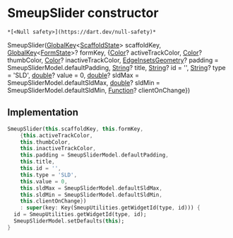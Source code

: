 


# SmeupSlider constructor




    *[<Null safety>](https://dart.dev/null-safety)*



SmeupSlider([GlobalKey](https://api.flutter.dev/flutter/widgets/GlobalKey-class.html)&lt;[ScaffoldState](https://api.flutter.dev/flutter/material/ScaffoldState-class.html)> scaffoldKey, [GlobalKey](https://api.flutter.dev/flutter/widgets/GlobalKey-class.html)&lt;[FormState](https://api.flutter.dev/flutter/widgets/FormState-class.html)>? formKey, {[Color](https://api.flutter.dev/flutter/dart-ui/Color-class.html)? activeTrackColor, [Color](https://api.flutter.dev/flutter/dart-ui/Color-class.html)? thumbColor, [Color](https://api.flutter.dev/flutter/dart-ui/Color-class.html)? inactiveTrackColor, [EdgeInsetsGeometry](https://api.flutter.dev/flutter/painting/EdgeInsetsGeometry-class.html)? padding = SmeupSliderModel.defaultPadding, [String](https://api.flutter.dev/flutter/dart-core/String-class.html)? title, [String](https://api.flutter.dev/flutter/dart-core/String-class.html)? id = '', [String](https://api.flutter.dev/flutter/dart-core/String-class.html)? type = 'SLD', [double](https://api.flutter.dev/flutter/dart-core/double-class.html)? value = 0, [double](https://api.flutter.dev/flutter/dart-core/double-class.html)? sldMax = SmeupSliderModel.defaultSldMax, [double](https://api.flutter.dev/flutter/dart-core/double-class.html)? sldMin = SmeupSliderModel.defaultSldMin, [Function](https://api.flutter.dev/flutter/dart-core/Function-class.html)? clientOnChange})





## Implementation

```dart
SmeupSlider(this.scaffoldKey, this.formKey,
    {this.activeTrackColor,
    this.thumbColor,
    this.inactiveTrackColor,
    this.padding = SmeupSliderModel.defaultPadding,
    this.title,
    this.id = '',
    this.type = 'SLD',
    this.value = 0,
    this.sldMax = SmeupSliderModel.defaultSldMax,
    this.sldMin = SmeupSliderModel.defaultSldMin,
    this.clientOnChange})
    : super(key: Key(SmeupUtilities.getWidgetId(type, id))) {
  id = SmeupUtilities.getWidgetId(type, id);
  SmeupSliderModel.setDefaults(this);
}
```







